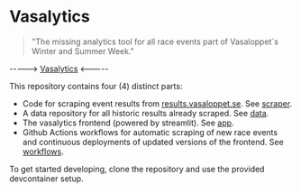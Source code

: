 # Vasalytics

> "The missing analytics tool for all race events part of Vasaloppet`s Winter and Summer Week."

-----> [Vasalytics](https://freol35241.github.io/vasalytics) <-----

This repository contains four (4) distinct parts:
* Code for scraping event results from [results.vasaloppet.se](results.vasaloppet.se). See [scraper](./scraper/).
* A data repository for all historic results already scraped. See [data](./data/).
* The vasalytics frontend (powered by streamlit). See [app](./app/).
* Github Actions workflows for automatic scraping of new race events and continuous deployments of updated versions of the frontend. See [workflows](./.github/workflows/).

To get started developing, clone the repository and use the provided devcontainer setup.